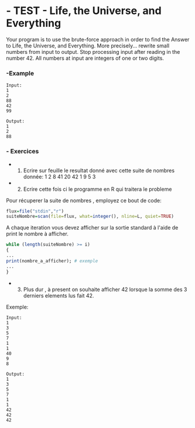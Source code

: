 # - TEST - Life, the Universe, and Everything
Your program is to use the brute-force approach in order to find the Answer to Life, the Universe, and Everything. More precisely... rewrite small numbers from input to output. Stop processing input after reading in the number 42. All numbers at input are integers of one or two digits.

### -Example

<pre><code>Input:
1
2
88
42
99
</code></pre>


<pre><code>Output:
1
2
88
</code></pre>

### - Exercices

+ 1) Ecrire sur feuille le resultat donné avec cette suite de nombres donnée: 1 2 8 41 20 42 1 9 5 3

+ 2) Ecrire cette fois ci le programme en R qui traitera le probleme


Pour récuperer la suite de nombres , employez ce bout de code:
```R
flux=file("stdin","r")
suiteNombre=scan(file=flux, what=integer(), nline=L, quiet=TRUE)
```

A chaque iteration vous devez afficher sur la sortie standard à l'aide de print le nombre à afficher.
```R
while (length(suiteNombre) >= i)
{
...
print(nombre_a_afficher); # exemple
...
}
```

+ 3) Plus dur , à present on souhaite afficher 42 lorsque la somme des 3 derniers elements lus fait 42.

Exemple:

<pre><code>Input:
1
3
5
7
1
1
40
9
8
</code></pre>


<pre><code>Output:
1
3
5
7
1
1
42
42
42
</code></pre>
